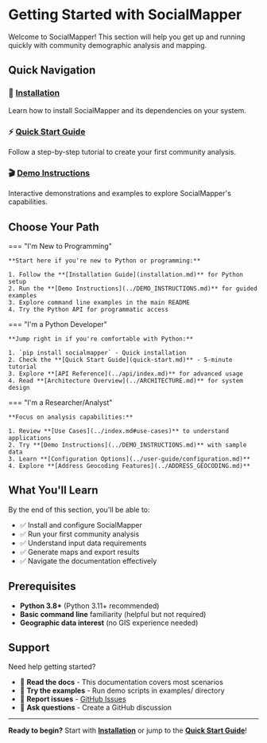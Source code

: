 # Getting Started with SocialMapper

Welcome to SocialMapper! This section will help you get up and running quickly with community demographic analysis and mapping.

## Quick Navigation

### 🚀 [Installation](installation.md)
Learn how to install SocialMapper and its dependencies on your system.

### ⚡ [Quick Start Guide](quick-start.md) 
Follow a step-by-step tutorial to create your first community analysis.

### 🎬 [Demo Instructions](../DEMO_INSTRUCTIONS.md)
Interactive demonstrations and examples to explore SocialMapper's capabilities.

## Choose Your Path

=== "I'm New to Programming"

    **Start here if you're new to Python or programming:**
    
    1. Follow the **[Installation Guide](installation.md)** for Python setup
    2. Run the **[Demo Instructions](../DEMO_INSTRUCTIONS.md)** for guided examples
    3. Explore command line examples in the main README
    4. Try the Python API for programmatic access

=== "I'm a Python Developer"

    **Jump right in if you're comfortable with Python:**
    
    1. `pip install socialmapper` - Quick installation
    2. Check the **[Quick Start Guide](quick-start.md)** - 5-minute tutorial
    3. Explore **[API Reference](../api/index.md)** for advanced usage
    4. Read **[Architecture Overview](../ARCHITECTURE.md)** for system design

=== "I'm a Researcher/Analyst"

    **Focus on analysis capabilities:**
    
    1. Review **[Use Cases](../index.md#use-cases)** to understand applications
    2. Try **[Demo Instructions](../DEMO_INSTRUCTIONS.md)** with sample data
    3. Learn **[Configuration Options](../user-guide/configuration.md)**
    4. Explore **[Address Geocoding Features](../ADDRESS_GEOCODING.md)**

## What You'll Learn

By the end of this section, you'll be able to:

- ✅ Install and configure SocialMapper
- ✅ Run your first community analysis  
- ✅ Understand input data requirements
- ✅ Generate maps and export results
- ✅ Navigate the documentation effectively

## Prerequisites

- **Python 3.8+** (Python 3.11+ recommended)
- **Basic command line** familiarity (helpful but not required)
- **Geographic data interest** (no GIS experience needed)

## Support

Need help getting started?

- 📖 **Read the docs** - This documentation covers most scenarios
- 🚀 **Try the examples** - Run demo scripts in examples/ directory
- 🐛 **Report issues** - [GitHub Issues](https://github.com/mihiarc/socialmapper/issues)
- 💬 **Ask questions** - Create a GitHub discussion

---

**Ready to begin?** Start with **[Installation](installation.md)** or jump to the **[Quick Start Guide](quick-start.md)**! 
